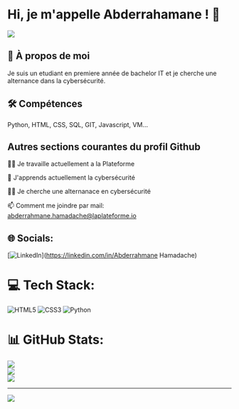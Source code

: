 
# Hi, je m'appelle Abderrahamane ! 👋
<img src="https://i.pinimg.com/736x/93/6a/65/936a65b06d6016485a6c0c676e80803e.jpg" />

## 🚀 À propos de moi
Je suis un etudiant en premiere année de bachelor IT et je cherche une alternance dans la cybersécurité.


## 🛠 Compétences
Python, HTML, CSS, SQL, GIT, Javascript, VM...


## Autres sections courantes du profil Github
👩‍💻 Je travaille actuellement a la Plateforme

🧠 J'apprends actuellement la cybersécurité

👯‍♀️ Je cherche une alternanace en cybersécurité

📫 Comment me joindre par mail: abderrahmane.hamadache@laplateforme.io

## 🌐 Socials:
[![LinkedIn](https://img.shields.io/badge/LinkedIn-%230077B5.svg?logo=linkedin&logoColor=white)](https://linkedin.com/in/Abderrahmane Hamadache) 

# 💻 Tech Stack:
![HTML5](https://img.shields.io/badge/html5-%23E34F26.svg?style=for-the-badge&logo=html5&logoColor=white) ![CSS3](https://img.shields.io/badge/css3-%231572B6.svg?style=for-the-badge&logo=css3&logoColor=white) ![Python](https://img.shields.io/badge/python-3670A0?style=for-the-badge&logo=python&logoColor=ffdd54)
# 📊 GitHub Stats:
![](https://github-readme-stats.vercel.app/api?username=abderrahmane-hamadache&theme=dark&hide_border=false&include_all_commits=false&count_private=false)<br/>
![](https://github-readme-streak-stats.herokuapp.com/?user=abderrahmane-hamadache&theme=dark&hide_border=false)<br/>
![](https://github-readme-stats.vercel.app/api/top-langs/?username=abderrahmane-hamadache&theme=dark&hide_border=false&include_all_commits=false&count_private=false&layout=compact)

---
[![](https://visitcount.itsvg.in/api?id=abderrahmane-hamadache&icon=0&color=0)](https://visitcount.itsvg.in)

<!-- Proudly created with GPRM ( https://gprm.itsvg.in ) -->




